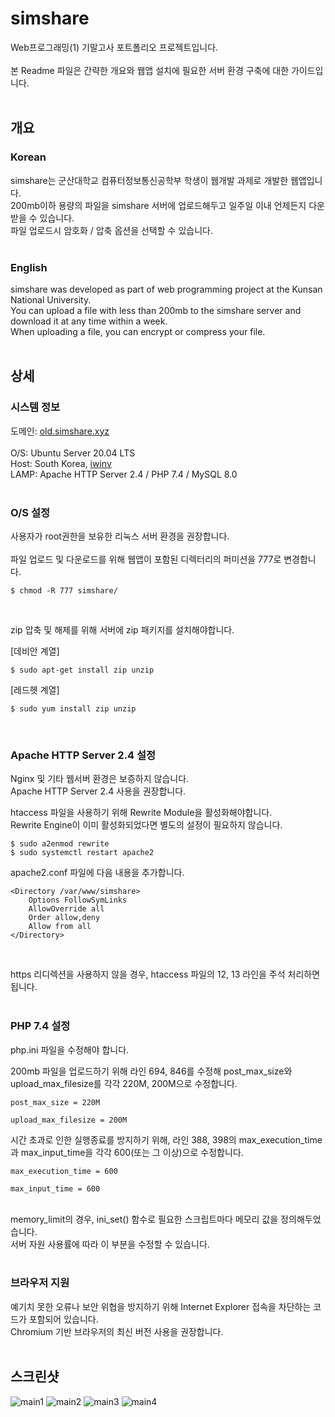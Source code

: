 # simshare

Web프로그래밍(1) 기말고사 포트폴리오 프로젝트입니다. 
<br><br>
본 Readme 파일은 간략한 개요와 웹앱 설치에 필요한 서버 환경 구축에 대한 가이드입니다.
<br><br>

## 개요 
### Korean

simshare는 군산대학교 컴퓨터정보통신공학부 학생이 웹개발 과제로 개발한 웹앱입니다.
<br>
200mb이하 용량의 파일을 simshare 서버에 업로드해두고 일주일 이내 언제든지 다운받을 수 있습니다. 
<br>
파일 업로드시 암호화 / 압축 옵션을 선택할 수 있습니다.
<br><br>

### English

simshare was developed as part of web programming project at the Kunsan National University.
<br>
You can upload a file with less than 200mb to the simshare server and download it at any time within a week.
<br>
When uploading a file, you can encrypt or compress your file. 
<br><br>

## 상세

### 시스템 정보

도메인: <a href = "https://old.simshare.xyz">old.simshare.xyz</a>
<br><br>
O/S: Ubuntu Server 20.04 LTS <br>
Host: South Korea, <a href = "https://iwinv.kr/">iwinv</a> <br>
LAMP: Apache HTTP Server 2.4 / PHP 7.4 / MySQL 8.0 
<br><br>

### O/S 설정

사용자가 root권한을 보유한 리눅스 서버 환경을 권장합니다.
<br><br>
파일 업로드 및 다운로드를 위해 웹앱이 포함된 디렉터리의 퍼미션을 777로 변경합니다.
```
$ chmod -R 777 simshare/
```
<br>

zip 압축 및 해제를 위해 서버에 zip 패키지를 설치해야합니다. 
<br>

[데비안 계열]
```
$ sudo apt-get install zip unzip
```
[레드헷 계열]
```
$ sudo yum install zip unzip
```
<br>

### Apache HTTP Server 2.4 설정

Nginx 및 기타 웹서버 환경은 보증하지 않습니다. <br>
Apache HTTP Server 2.4 사용을 권장합니다.

htaccess 파일을 사용하기 위해 Rewrite Module을 활성화해야합니다. <br> 
Rewrite Engine이 이미 활성화되었다면 별도의 설정이 필요하지 않습니다. <br>
```
$ sudo a2enmod rewrite
$ sudo systemctl restart apache2
```

apache2.conf 파일에 다음 내용을 추가합니다.
```
<Directory /var/www/simshare>
    Options FollowSymLinks
    AllowOverride all
    Order allow,deny
    Allow from all
</Directory>
```
<br>

https 리디렉션을 사용하지 않을 경우, htaccess 파일의 12, 13 라인을 주석 처리하면 됩니다.
<br><br>
### PHP 7.4 설정 

php.ini 파일을 수정해야 합니다.

200mb 파일을 업로드하기 위해 라인 694, 846를 수정해 post_max_size와 upload_max_filesize를 각각 220M, 200M으로 수정합니다.
```
post_max_size = 220M
```

```
upload_max_filesize = 200M
```

시간 초과로 인한 실행종료를 방지하기 위해, 라인 388, 398의 max_execution_time과 max_input_time을 각각 600(또는 그 이상)으로 수정합니다.

```
max_execution_time = 600
```
```
max_input_time = 600
```
<br>
memory_limit의 경우, ini_set() 함수로 필요한 스크립트마다 메모리 값을 정의해두었습니다. 
<br>
서버 자원 사용률에 따라 이 부분을 수정할 수 있습니다.
<br><br>

### 브라우저 지원

예기치 못한 오류나 보안 위협을 방지하기 위해 Internet Explorer 접속을 차단하는 코드가 포함되어 있습니다. <br>
Chromium 기반 브라우저의 최신 버전 사용을 권장합니다.
<br><br>

## 스크린샷

![main1](https://user-images.githubusercontent.com/75349747/118394785-be9e1680-b681-11eb-887d-9122e6334169.PNG)
![main2](https://user-images.githubusercontent.com/75349747/118394786-bf36ad00-b681-11eb-801c-27af3ac9274e.PNG)
![main3](https://user-images.githubusercontent.com/75349747/118394787-bfcf4380-b681-11eb-8659-cc8a9f936505.PNG)
![main4](https://user-images.githubusercontent.com/75349747/118394788-c067da00-b681-11eb-83c6-faf130de6479.PNG)
